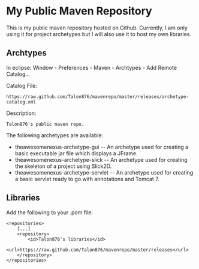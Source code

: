 My Public Maven Repository
==========================
This is my public maven repository hosted on Github. Currently, I am only using it for project archetypes but I will also use it to host my own libraries.


Archtypes
---------

In eclipse: Window - Preferences - Maven - Archtypes - Add Remote Catalog...

Catalog File:

	https://raw.github.com/Talon876/mavenrepo/master/releases/archetype-catalog.xml

Description:

	Talon876's public maven repo.
	
The following archetypes are available:
* theawesomenexus-archetype-gui -- An archetype used for creating a basic executable jar file which displays a JFrame.
* theawesomenexus-archetype-slick -- An archetype used for creating the skeleton of a project using Slick2D.
* theawesomenexus-archetype-servlet -- An archetype used for creating a basic servlet ready to go with annotations and Tomcat 7.
	
Libraries
---------

Add the following to your .pom file:

	<repositories>
		[...]
		<repository>
			<id>Talon876's libraries</id>
			<url>https://raw.github.com/Talon876/mavenrepo/master/releases</url>
		</repository>
	</repositories>
	